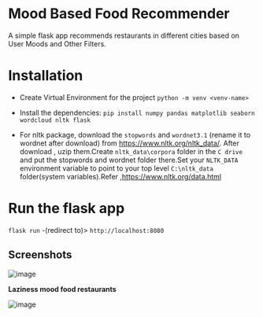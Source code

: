 # Mood Based Food Recommender

A simple flask app recommends restaurants in different cities based on User Moods and Other Filters.

# Installation 

- Create Virtual Environment for the project `python -m venv <venv-name>`
- Install the dependencies:
    `pip install numpy pandas matplotlib seaborn wordcloud nltk flask `

- For nltk package, download the `stopwords` and `wordnet3.1` (rename it to wordnet after download) from https://www.nltk.org/nltk_data/. After download , uzip them.Create `nltk_data\corpora` folder in the `C drive` and put the stopwords and wordnet folder there.Set your `NLTK_DATA` environment variable to point to your top level `C:\nltk_data` folder(system variables).Refer ,https://www.nltk.org/data.html

# Run the flask app
`flask run` -(redirect to)> `http://localhost:8080`
## Screenshots

![image](https://user-images.githubusercontent.com/76642252/232864638-eea77b4a-80e0-4d59-9931-552518b7bec8.png)

<b> Laziness mood food restaurants</b>
    
![image](https://user-images.githubusercontent.com/76642252/232864736-ad164aa3-6964-4616-8ebc-1aa6d28d9dff.png)

